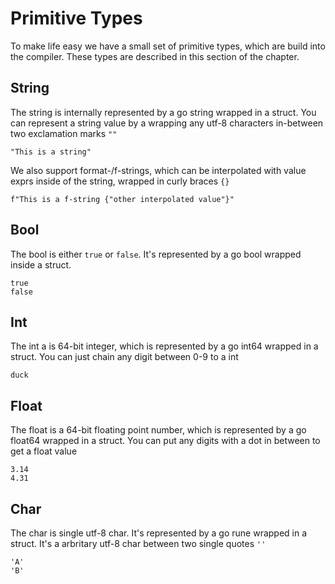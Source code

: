 # Primitive Types
To make life easy we have a small set of primitive types, which are build into the compiler.
These types are described in this section of the chapter.

## String
The string is internally represented by a go string wrapped in a struct. You can represent a string value by a wrapping any utf-8 characters in-between two exclamation marks `""`
```duck
"This is a string"
```

We also support format-/f-strings, which can be interpolated with value exprs inside of the string, wrapped in curly braces `{}`
```duck
f"This is a f-string {"other interpolated value"}"
```

## Bool
The bool is either `true` or `false`. It's represented by a go bool wrapped inside a struct.
```duck
true
false
```

## Int
The int a is 64-bit integer, which is represented by a go int64 wrapped in a struct. You can just chain any digit between 0-9 to a int
```duck
duck
```

## Float
The float is a 64-bit floating point number, which is represented by a go float64 wrapped in a struct. You can put any digits with a dot in between to get a float value
```
3.14
4.31
```

## Char
The char is single utf-8 char. It's represented by a go rune wrapped in a struct. It's a arbritary utf-8 char between two single quotes `''`
```duck
'A'
'B'
```
